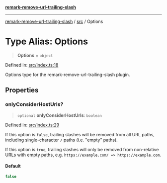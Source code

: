 [**remark-remove-url-trailing-slash**](../../README.md)

***

[remark-remove-url-trailing-slash](../../README.md) / [src](../README.md) / Options

# Type Alias: Options

> **Options** = `object`

Defined in: [src/index.ts:18](https://github.com/Xunnamius/unified-utils/blob/cb7fc64dac3d9c7f331f6a8a6d41a910a5dc8019/packages/remark-remove-url-trailing-slash/src/index.ts#L18)

Options type for the remark-remove-url-trailing-slash plugin.

## Properties

### onlyConsiderHostUrls?

> `optional` **onlyConsiderHostUrls**: `boolean`

Defined in: [src/index.ts:29](https://github.com/Xunnamius/unified-utils/blob/cb7fc64dac3d9c7f331f6a8a6d41a910a5dc8019/packages/remark-remove-url-trailing-slash/src/index.ts#L29)

If this option is `false`, trailing slashes will be removed from all URL
paths, including single-character `/` paths (i.e. "empty" paths).

If this option is `true`, trailing slashes will only be removed from
non-relative URLs with empty paths, e.g. `https://example.com/ =>
https://example.com`.

#### Default

```ts
false
```

